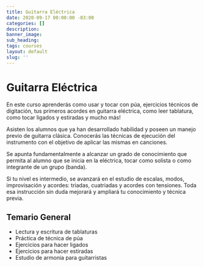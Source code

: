 ```yaml
---
title: Guitarra Eléctrica
date: 2020-09-17 00:00:00 -03:00
categories: []
description:
banner_image:
sub_heading:
tags: courses
layout: default
slug: ''
---
```


# Guitarra Eléctrica
En este curso aprenderás como usar y tocar con púa, ejercicios técnicos de digitación, tus primeros
acordes en guitarra eléctrica, como leer tablatura, como tocar ligados y estiradas y mucho más!

Asisten los alumnos que ya han desarrollado habilidad y poseen un manejo previo de guitarra clásica.
Conocerás las técnicas de ejecución del instrumento con el objetivo de aplicar las mismas en canciones.

Se apunta fundamentalmente a alcanzar un grado de conocimiento que permita al alumno que se inicia
en la eléctrica, tocar como solista o como integrante de un grupo (banda).

Si tu nivel es intermedio, se avanzará en el estudio de escalas, modos, improvisación y acordes: triadas, cuatriadas y acordes con tensiones.
Toda esa instrucción sin duda mejorará y ampliará tu conocimiento y técnica previa.

## Temario General
* Lectura y escritura de tablaturas
* Práctica de técnica de púa
* Ejercicios para hacer ligados
* Ejercicios para hacer estiradas
* Estudio de armonia para guitarristas
